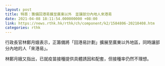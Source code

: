 ```yaml
---
layout: post
title: 特首：籌備回港易擴至廣東以外　並讓部分內地人來港易
date: 2021-04-08 18:11:54.000000000 +08:00
link: https://news.rthk.hk/rthk/ch/component/k2/1584806-20210408.htm
categories: rthk
---
```


行政長官林鄭月娥表示，正籌備將「回港易計劃」擴展至廣東以外地區，同時讓部分內地的人「來港易」。

林鄭月娥又指出，已就疫苗接種提供具體誘因和配套，但接種率仍然不理想。
